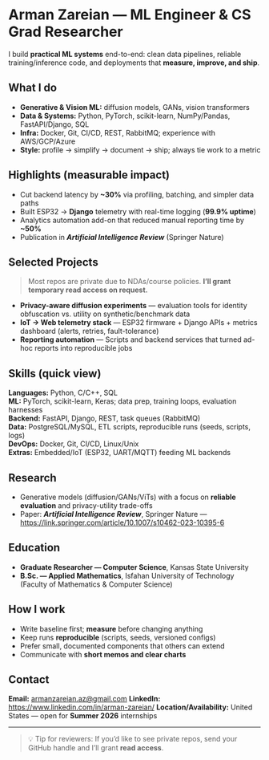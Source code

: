 # Arman Zareian — ML Engineer & CS Grad Researcher

I build **practical ML systems** end-to-end: clean data pipelines, reliable training/inference code, and deployments that **measure, improve, and ship**.


## What I do
- **Generative & Vision ML:** diffusion models, GANs, vision transformers  
- **Data & Systems:** Python, PyTorch, scikit-learn, NumPy/Pandas, FastAPI/Django, SQL  
- **Infra:** Docker, Git, CI/CD, REST, RabbitMQ; experience with AWS/GCP/Azure  
- **Style:** profile → simplify → document → ship; always tie work to a metric

## Highlights (measurable impact)
- Cut backend latency by **~30%** via profiling, batching, and simpler data paths  
- Built ESP32 → **Django** telemetry with real-time logging (**99.9% uptime**)  
- Analytics automation add-on that reduced manual reporting time by **~50%**  
- Publication in **_Artificial Intelligence Review_** (Springer Nature)

## Selected Projects
> Most repos are private due to NDAs/course policies. **I’ll grant temporary read access on request.**

- **Privacy-aware diffusion experiments** — evaluation tools for identity obfuscation vs. utility on synthetic/benchmark data  
- **IoT → Web telemetry stack** — ESP32 firmware + Django APIs + metrics dashboard (alerts, retries, fault-tolerance)  
- **Reporting automation** — Scripts and backend services that turned ad-hoc reports into reproducible jobs


## Skills (quick view)
**Languages:** Python, C/C++, SQL  
**ML:** PyTorch, scikit-learn, Keras; data prep, training loops, evaluation harnesses  
**Backend:** FastAPI, Django, REST, task queues (RabbitMQ)  
**Data:** PostgreSQL/MySQL, ETL scripts, reproducible runs (seeds, scripts, logs)  
**DevOps:** Docker, Git, CI/CD, Linux/Unix  
**Extras:** Embedded/IoT (ESP32, UART/MQTT) feeding ML backends

## Research
- Generative models (diffusion/GANs/ViTs) with a focus on **reliable evaluation** and privacy-utility trade-offs  
- Paper: **_Artificial Intelligence Review_**, Springer Nature — https://link.springer.com/article/10.1007/s10462-023-10395-6

## Education
- **Graduate Researcher — Computer Science**, Kansas State University  
- **B.Sc. — Applied Mathematics**, Isfahan University of Technology (Faculty of Mathematics & Computer Science)

## How I work
- Write baseline first; **measure** before changing anything  
- Keep runs **reproducible** (scripts, seeds, versioned configs)  
- Prefer small, documented components that others can extend  
- Communicate with **short memos and clear charts**

## Contact
**Email:** armanzareian.az@gmail.com
**LinkedIn:** https://www.linkedin.com/in/arman-zareian/
**Location/Availability:** United States — open for **Summer 2026** internships

---

> 💡 Tip for reviewers: If you’d like to see private repos, send your GitHub handle and I’ll grant **read access**.
